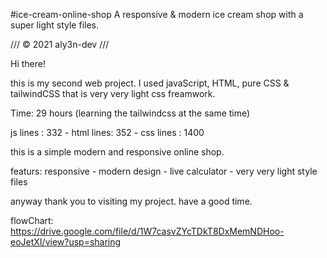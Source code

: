 #ice-cream-online-shop
A responsive & modern ice cream shop with a super light style files.



/// © 2021 aly3n-dev ///



Hi there!

this is my second web project.
I used javaScript, HTML, pure CSS & tailwindCSS that is very very light css freamwork.

Time: 29 hours (learning the tailwindcss at the same time)

js lines  : 332 -
html lines: 352 -
css lines : 1400

this is a simple modern and responsive online shop.

featurs: responsive - modern design - live calculator - very very light style files

anyway thank you to visiting my project. have a good time.


flowChart: https://drive.google.com/file/d/1W7casvZYcTDkT8DxMemNDHoo-eoJetXI/view?usp=sharing
